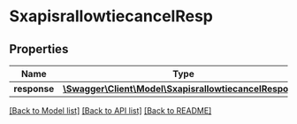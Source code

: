 # SxapisrallowtiecancelResp

## Properties
Name | Type | Description | Notes
------------ | ------------- | ------------- | -------------
**response** | [**\Swagger\Client\Model\SxapisrallowtiecancelResponse**](SxapisrallowtiecancelResponse.md) |  | [optional] 

[[Back to Model list]](../README.md#documentation-for-models) [[Back to API list]](../README.md#documentation-for-api-endpoints) [[Back to README]](../README.md)


